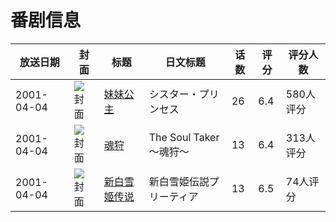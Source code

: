 # 番剧信息

|放送日期|封面|标题|日文标题|话数|评分|评分人数|
|---|---|---|---|---|---|---|
|2001-04-04|![封面](https://lain.bgm.tv/pic/cover/c/78/13/3690_CD7EH.jpg)|[妹妹公主](https://bangumi.tv/subject/3690)|シスター・プリンセス|26|6.4|580人评分|
|2001-04-04|![封面](https://lain.bgm.tv/pic/cover/c/3d/f0/3758_V11Jb.jpg)|[魂狩](https://bangumi.tv/subject/3758)|The Soul Taker 〜魂狩〜|13|6.4|313人评分|
|2001-04-04|![封面](https://lain.bgm.tv/pic/cover/c/3c/8e/16436_3Z33B.jpg)|[新白雪姬传说](https://bangumi.tv/subject/16436)|新白雪姫伝説プリーティア|13|6.5|74人评分|
